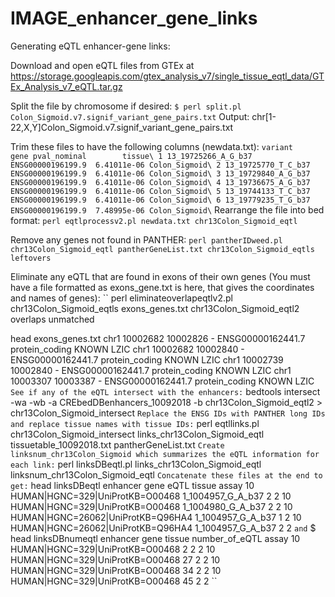 # IMAGE_enhancer_gene_links

Generating eQTL enhancer-gene links:

Download and open eQTL files from GTEx at https://storage.googleapis.com/gtex_analysis_v7/single_tissue_eqtl_data/GTEx_Analysis_v7_eQTL.tar.gz

Split the file by chromosome if desired:
``
$ perl split.pl Colon_Sigmoid.v7.signif_variant_gene_pairs.txt
``
Output: chr[1-22,X,Y]Colon_Sigmoid.v7.signif_variant_gene_pairs.txt

Trim these files to have the following columns (newdata.txt):
``
              variant              gene pval_nominal        tissue\
 1 13_19725266_A_G_b37 ENSG00000196199.9  6.41011e-06 Colon_Sigmoid\
 2 13_19725770_T_C_b37 ENSG00000196199.9  6.41011e-06 Colon_Sigmoid\
 3 13_19729840_A_G_b37 ENSG00000196199.9  6.41011e-06 Colon_Sigmoid\
 4 13_19736675_A_G_b37 ENSG00000196199.9  6.41011e-06 Colon_Sigmoid\
 5 13_19744133_T_C_b37 ENSG00000196199.9  6.41011e-06 Colon_Sigmoid\
 6 13_19779235_T_G_b37 ENSG00000196199.9  7.48995e-06 Colon_Sigmoid\
``
Rearrange the file into bed format:
``
perl eqtlprocessv2.pl newdata.txt chr13Colon_Sigmoid_eqtl
``

Remove any genes not found in PANTHER:
``
perl pantherIDweed.pl chr13Colon_Sigmoid_eqtl pantherGeneList.txt chr13Colon_Sigmoid_eqtls leftovers 
``

Eliminate any eQTL that are found in exons of their own genes (You must have a file formatted as exons_gene.txt is here, that gives the coordinates and names of genes):
``
perl eliminateoverlapeqtlv2.pl chr13Colon_Sigmoid_eqtls exons_genes.txt chr13Colon_Sigmoid_eqtl2 overlaps unmatched 

head exons_genes.txt
chr1    10002682        10002826        -       ENSG00000162441.7       protein_coding  KNOWN   LZIC
chr1    10002682        10002840        -       ENSG00000162441.7       protein_coding  KNOWN   LZIC
chr1    10002739        10002840        -       ENSG00000162441.7       protein_coding  KNOWN   LZIC
chr1    10003307        10003387        -       ENSG00000162441.7       protein_coding  KNOWN   LZIC
``
See if any of the eQTL intersect with the enhancers:
``
bedtools intersect -wa -wb -a CREbedDBenhancers_10092018 -b chr13Colon_Sigmoid_eqtl2 > chr13Colon_Sigmoid_intersect 
``
Replace the ENSG IDs with PANTHER long IDs and replace tissue names with tissue IDs:
``
perl eqtllinks.pl chr13Colon_Sigmoid_intersect links_chr13Colon_Sigmoid_eqtl tissuetable_10092018.txt pantherGeneList.txt 
``
Create linksnum_chr13Colon_Sigmoid which summarizes the eQTL information for each link:
``
perl linksDBeqtl.pl links_chr13Colon_Sigmoid_eqtl linksnum_chr13Colon_Sigmoid_eqtl 
``
Concatenate these files at the end to get:
``
head linksDBeqtl
enhancer        gene    eQTL  tissue  assay
10      HUMAN|HGNC=329|UniProtKB=O00468 1_1004957_G_A_b37       2       2
10      HUMAN|HGNC=329|UniProtKB=O00468 1_1004980_G_A_b37       2       2
10      HUMAN|HGNC=26062|UniProtKB=Q96HA4       1_1004957_G_A_b37       1       2
10      HUMAN|HGNC=26062|UniProtKB=Q96HA4       1_1004957_G_A_b37       2       2
``and``
$ head linksDBnumeqtl
enhancer        gene    tissue  number_of_eQTL  assay
10      HUMAN|HGNC=329|UniProtKB=O00468 2       2       2
10      HUMAN|HGNC=329|UniProtKB=O00468 27      2       2
10      HUMAN|HGNC=329|UniProtKB=O00468 34      2       2
10      HUMAN|HGNC=329|UniProtKB=O00468 45      2       2
``
